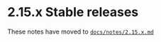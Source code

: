 # 2.15.x Stable releases

These notes have moved to [`docs/notes/2.15.x.md`](../../../../docs/notes/2.15.x.md)

